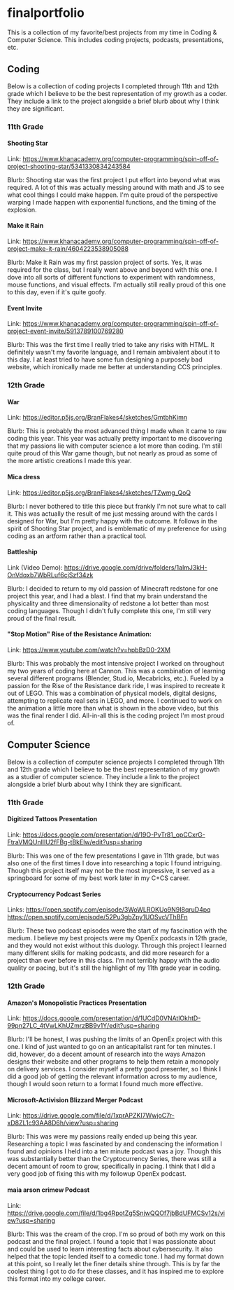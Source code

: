 # finalportfolio

This is a collection of my favorite/best projects from my time in Coding & Computer Science. This includes coding projects, podcasts, presentations, etc.

## Coding

Below is a collection of coding projects I completed through 11th and 12th grade which I believe to be the best representation of my growth as a coder. 
They include a link to the project alongside a brief blurb about why I think they are significant.



### 11th Grade

#### Shooting Star

Link: https://www.khanacademy.org/computer-programming/spin-off-of-project-shooting-star/5341330834243584

Blurb: Shooting star was the first project I put effort into beyond what was required. 
A lot of this was actually messing around with math and JS to see what cool things I could make happen. I'm quite proud of the perspective warping I made happen with exponential functions, and the timing of the explosion.

#### Make it Rain

Link: https://www.khanacademy.org/computer-programming/spin-off-of-project-make-it-rain/4604223538905088

Blurb: Make it Rain was my first passion project of sorts. Yes, it was required for the class, but I really went above and beyond with this one.
I dove into all sorts of different functions to experiment with randomness, mouse functions, and visual effects. I'm actually still really proud of this one to this day, even if it's quite goofy.

#### Event Invite

Link: https://www.khanacademy.org/computer-programming/spin-off-of-project-event-invite/5913789100769280

Blurb: This was the first time I really tried to take any risks with HTML. It definitely wasn't my favorite language, and I remain ambivalent about it to this day.
I at least tried to have some fun designing a purposely bad website, which ironically made me better at understanding CCS principles.



### 12th Grade

#### War

Link: https://editor.p5js.org/BranFlakes4/sketches/GmtbhKimn

Blurb: This is probably the most advanced thing I made when it came to raw coding this year. This year was actually pretty important to me discovering that my passions lie with computer science a lot more than coding.
I'm still quite proud of this War game though, but not nearly as proud as some of the more artistic creations I made this year.

#### Mica dress

Link: https://editor.p5js.org/BranFlakes4/sketches/TZwmg_QoQ

Blurb: I never bothered to title this piece but frankly I'm not sure what to call it. This was actually the result of me just messing around with the cards I designed for War, but I'm pretty happy with the outcome.
It follows in the spirit of Shooting Star project, and is emblematic of my preference for using coding as an artform rather than a practical tool.

#### Battleship

Link (Video Demo): https://drive.google.com/drive/folders/1almJ3kH-OnVdqxb7WbRLuf6cjSzf34zk

Blurb: I decided to return to my old passion of Minecraft redstone for one project this year, and I had a blast.
I find that my brain understand the physicality and three dimensionality of redstone a lot better than most coding languages. Though I didn't fully complete this one, I'm still very proud of the final result.

#### "Stop Motion" Rise of the Resistance Animation:

Link: https://www.youtube.com/watch?v=hpbBzD0-2XM

Blurb: This was probably the most intensive project I worked on throughout my two years of coding here at Cannon. This was a combination of learning several different programs (Blender, Stud.io, Mecabricks, etc.).
Fueled by a passion for the Rise of the Resistance dark ride, I was inspired to recreate it out of LEGO. This was a combination of physical models, digital designs, attempting to replicate real sets in LEGO, and more.
I continued to work on the animation a little more than what is shown in the above video, but this was the final render I did. All-in-all this is the coding project I'm most proud of.


## Computer Science

Below is a collection of computer science projects I completed through 11th and 12th grade which I believe to be the best representation of my growth as a studier of computer science.
They include a link to the project alongside a brief blurb about why I think they are significant.



### 11th Grade

#### Digitized Tattoos Presentation

Link: https://docs.google.com/presentation/d/19O-PvTr81_opCCxrG-FtraVMQUnlIlU2fFBg-tBkElw/edit?usp=sharing

Blurb: This was one of the few presentations I gave in 11th grade, but was also one of the first times I dove into researching a topic I found intriguing.
Though this project itself may not be the most impressive, it served as a springboard for some of my best work later in my C+CS career.

#### Cryptocurrency Podcast Series

Links: https://open.spotify.com/episode/3WoWLROKUo9N9I8qruD4pq https://open.spotify.com/episode/52Pu3gbZpy1UOSvcVThBFn

Blurb: These two podcast episodes were the start of my fascination with the medium. I believe my best projects were my OpenEx podcasts in 12th grade, and they would not exist without this duology.
Through this project I learned many different skills for making podcasts, and did more research for a project than ever before in this class.
I'm not terribly happy with the audio quality or pacing, but it's still the highlight of my 11th grade year in coding.



### 12th Grade

#### Amazon's Monopolistic Practices Presentation

Link: https://docs.google.com/presentation/d/1UCdD0VNAtlOkhtD-99pn27LC_4tVwLKhUZmrzBB9v1Y/edit?usp=sharing

Blurb: I'll be honest, I was pushing the limits of an OpenEx project with this one. I kind of just wanted to go on an anticapitalist rant for ten minutes.
I did, however, do a decent amount of research into the ways Amazon designs their website and other programs to help them retain a monopoly on delivery services.
I consider myself a pretty good presenter, so I think I did a good job of getting the relevant information across to my audience, though I would soon return to a format I found much more effective.

#### Microsoft-Activision Blizzard Merger Podcast

Link: https://drive.google.com/file/d/1xprAPZKI7WwjoC7r-xD8ZL1c93AA8D6h/view?usp=sharing

Blurb: This was were my passions really ended up being this year. Researching a topic I was fascinated by and condenscing the information I found and opinions I held into a ten minute podcast was a joy.
Though this was substantially better than the Cryptocurrency Series, there was still a decent amount of room to grow, specifically in pacing.
I think that I did a very good job of fixing this with my followup OpenEx podcast.

#### maia arson crimew Podcast

Link: https://drive.google.com/file/d/1bg4RpotZg5SnjwQQOf7jbBdUFMCSv12s/view?usp=sharing

Blurb: This was the cream of the crop. I'm so proud of both my work on this podcast and the final project. I found a topic that I was passionate about and could be used to learn interesting facts about cybersecurity.
It also helped that the topic lended itself to a comedic tone. I had my format down at this point, so I really let the finer details shine through.
This is by far the coolest thing I got to do for these classes, and it has inspired me to explore this format into my college career.
